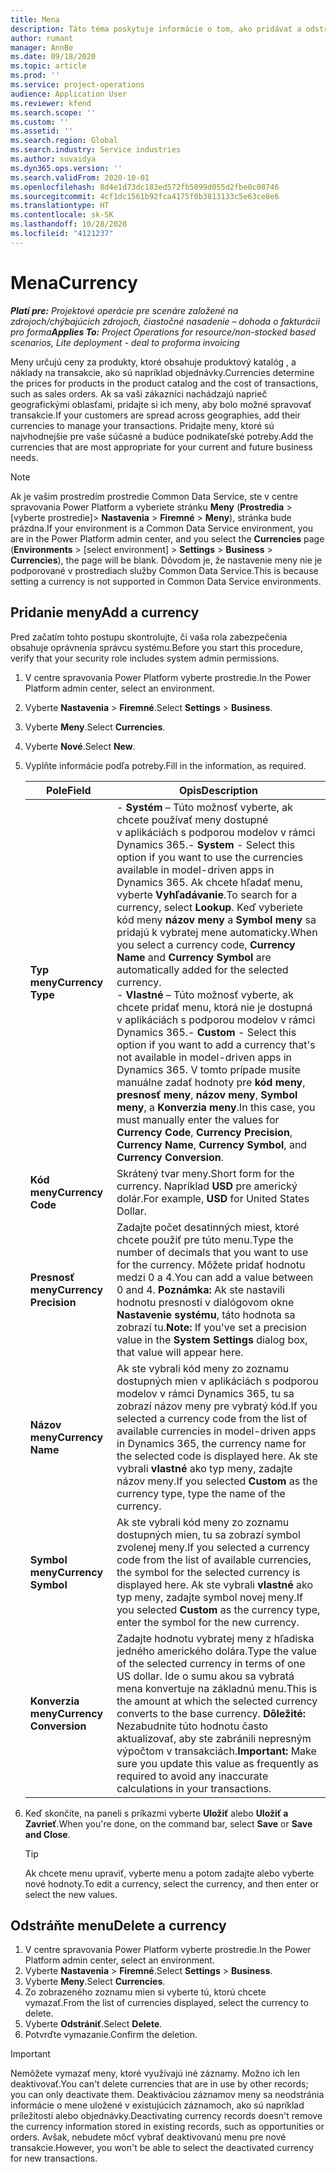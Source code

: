 ```yaml
---
title: Mena
description: Táto téma poskytuje informácie o tom, ako pridávať a odstraňovať typy mien v Project Operations.
author: rumant
manager: AnnBe
ms.date: 09/18/2020
ms.topic: article
ms.prod: ''
ms.service: project-operations
audience: Application User
ms.reviewer: kfend
ms.search.scope: ''
ms.custom: ''
ms.assetid: ''
ms.search.region: Global
ms.search.industry: Service industries
ms.author: suvaidya
ms.dyn365.ops.version: ''
ms.search.validFrom: 2020-10-01
ms.openlocfilehash: 8d4e1d73dc183ed572fb5099d055d2fbe0c08746
ms.sourcegitcommit: 4cf1dc1561b92fca4175f0b3813133c5e63ce8e6
ms.translationtype: HT
ms.contentlocale: sk-SK
ms.lasthandoff: 10/28/2020
ms.locfileid: "4121237"
---
```

# <a name="currency"></a><span data-ttu-id="f1d39-103">Mena</span><span class="sxs-lookup"><span data-stu-id="f1d39-103">Currency</span></span>

<span data-ttu-id="f1d39-104">_**Platí pre:** Projektové operácie pre scenáre založené na zdrojoch/chýbajúcich zdrojoch, čiastočné nasadenie – dohoda o fakturácii pro forma_</span><span class="sxs-lookup"><span data-stu-id="f1d39-104">_**Applies To:** Project Operations for resource/non-stocked based scenarios, Lite deployment - deal to proforma invoicing_</span></span>

<span data-ttu-id="f1d39-105">Meny určujú ceny za produkty, ktoré obsahuje produktový katalóg , a náklady na transakcie, ako sú napríklad objednávky.</span><span class="sxs-lookup"><span data-stu-id="f1d39-105">Currencies determine the prices for products in the product catalog and the cost of transactions, such as sales orders.</span></span> <span data-ttu-id="f1d39-106">Ak sa vaši zákazníci nachádzajú naprieč geografickými oblasťami, pridajte si ich meny, aby bolo možné spravovať transakcie.</span><span class="sxs-lookup"><span data-stu-id="f1d39-106">If your customers are spread across geographies, add their currencies to manage your transactions.</span></span> <span data-ttu-id="f1d39-107">Pridajte meny, ktoré sú najvhodnejšie pre vaše súčasné a budúce podnikateľské potreby.</span><span class="sxs-lookup"><span data-stu-id="f1d39-107">Add the currencies that are most appropriate for your current and future business needs.</span></span>  

> [!NOTE]
> <span data-ttu-id="f1d39-108">Ak je vašim prostredím prostredie Common Data Service, ste v centre spravovania Power Platform a vyberiete stránku **Meny** (**Prostredia** > [vyberte prostredie]> **Nastavenia** > **Firemné** > **Meny**), stránka bude prázdna.</span><span class="sxs-lookup"><span data-stu-id="f1d39-108">If your environment is a Common Data Service environment, you are in the Power Platform admin center, and you select the **Currencies** page (**Environments** > [select environment] > **Settings** > **Business** > **Currencies**), the page will be blank.</span></span> <span data-ttu-id="f1d39-109">Dôvodom je, že nastavenie meny nie je podporované v prostrediach služby Common Data Service.</span><span class="sxs-lookup"><span data-stu-id="f1d39-109">This is because setting a currency is not supported in Common Data Service environments.</span></span>

## <a name="add-a-currency"></a><span data-ttu-id="f1d39-110">Pridanie meny</span><span class="sxs-lookup"><span data-stu-id="f1d39-110">Add a currency</span></span>  
<span data-ttu-id="f1d39-111">Pred začatím tohto postupu skontrolujte, či vaša rola zabezpečenia obsahuje oprávnenia správcu systému.</span><span class="sxs-lookup"><span data-stu-id="f1d39-111">Before you start this procedure, verify that your security role includes system admin permissions.</span></span> 

1. <span data-ttu-id="f1d39-112">V centre spravovania Power Platform vyberte prostredie.</span><span class="sxs-lookup"><span data-stu-id="f1d39-112">In the Power Platform admin center, select an environment.</span></span> 
2. <span data-ttu-id="f1d39-113">Vyberte **Nastavenia** > **Firemné**.</span><span class="sxs-lookup"><span data-stu-id="f1d39-113">Select **Settings** > **Business**.</span></span>
3. <span data-ttu-id="f1d39-114">Vyberte **Meny**.</span><span class="sxs-lookup"><span data-stu-id="f1d39-114">Select **Currencies**.</span></span>  
4. <span data-ttu-id="f1d39-115">Vyberte **Nové**.</span><span class="sxs-lookup"><span data-stu-id="f1d39-115">Select **New**.</span></span>  
5. <span data-ttu-id="f1d39-116">Vyplňte informácie podľa potreby.</span><span class="sxs-lookup"><span data-stu-id="f1d39-116">Fill in the information, as required.</span></span>  


   |          <span data-ttu-id="f1d39-117">Pole</span><span class="sxs-lookup"><span data-stu-id="f1d39-117">Field</span></span>          |                                                                                                                                                                                                                                                                                                                                                                            <span data-ttu-id="f1d39-118">Opis</span><span class="sxs-lookup"><span data-stu-id="f1d39-118">Description</span></span>                                                                                                                                                                                                                                                                                                                                                                            |
   |-------------------------|-------------------------------------------------------------------------------------------------------------------------------------------------------------------------------------------------------------------------------------------------------------------------------------------------------------------------------------------------------------------------------------------------------------------------------------------------------------------------------------------------------------------------------------------------------------------------------------------------------------------------------------------------------------------------------------------------------------------------------------------------------------------|
   |    <span data-ttu-id="f1d39-119">**Typ meny**</span><span class="sxs-lookup"><span data-stu-id="f1d39-119">**Currency Type**</span></span>    | <span data-ttu-id="f1d39-120">- **Systém** – Túto možnosť vyberte, ak chcete používať meny dostupné v aplikáciách s podporou modelov v rámci Dynamics 365.</span><span class="sxs-lookup"><span data-stu-id="f1d39-120">- **System** - Select this option if you want to use the currencies available in model-driven apps in Dynamics 365.</span></span> <span data-ttu-id="f1d39-121">Ak chcete hľadať menu, vyberte **Vyhľadávanie**.</span><span class="sxs-lookup"><span data-stu-id="f1d39-121">To search for a currency,  select **Lookup**.</span></span> <span data-ttu-id="f1d39-122">Keď vyberiete kód meny **názov meny** a **Symbol meny** sa pridajú k vybratej mene automaticky.</span><span class="sxs-lookup"><span data-stu-id="f1d39-122">When you select a currency code, **Currency Name** and **Currency Symbol** are automatically added for the selected currency.</span></span><br /><span data-ttu-id="f1d39-123">- **Vlastné** – Túto možnosť vyberte, ak chcete pridať menu, ktorá nie je dostupná v aplikáciách s podporou modelov v rámci Dynamics 365.</span><span class="sxs-lookup"><span data-stu-id="f1d39-123">- **Custom** - Select this option if you want to add a currency that's not available in model-driven apps in Dynamics 365.</span></span> <span data-ttu-id="f1d39-124">V tomto prípade musíte manuálne zadať hodnoty pre **kód meny**, **presnosť meny**, **názov meny**, **Symbol meny**, a **Konverzia meny**.</span><span class="sxs-lookup"><span data-stu-id="f1d39-124">In this case, you must manually enter the values for **Currency Code**, **Currency Precision**, **Currency Name**, **Currency Symbol**, and **Currency Conversion**.</span></span> |
   |    <span data-ttu-id="f1d39-125">**Kód meny**</span><span class="sxs-lookup"><span data-stu-id="f1d39-125">**Currency Code**</span></span>    |                                                                                                                                                                                                                                                                                                                                            <span data-ttu-id="f1d39-126">Skrátený tvar meny.</span><span class="sxs-lookup"><span data-stu-id="f1d39-126">Short form for the currency.</span></span> <span data-ttu-id="f1d39-127">Napríklad **USD** pre americký dolár.</span><span class="sxs-lookup"><span data-stu-id="f1d39-127">For example, **USD** for United States Dollar.</span></span>                                                                                                                                                                                                                                                                                                                                            |
   | <span data-ttu-id="f1d39-128">**Presnosť meny**</span><span class="sxs-lookup"><span data-stu-id="f1d39-128">**Currency Precision**</span></span>  |                                                                                                                                                                                  <span data-ttu-id="f1d39-129">Zadajte počet desatinných miest, ktoré chcete použiť pre túto menu.</span><span class="sxs-lookup"><span data-stu-id="f1d39-129">Type the number of decimals that you want to use for the currency.</span></span>  <span data-ttu-id="f1d39-130">Môžete pridať hodnotu medzi 0 a 4.</span><span class="sxs-lookup"><span data-stu-id="f1d39-130">You can add a value between 0 and 4.</span></span> <span data-ttu-id="f1d39-131">**Poznámka:**  Ak ste nastavili hodnotu presnosti v dialógovom okne **Nastavenie systému**, táto hodnota sa zobrazí tu.</span><span class="sxs-lookup"><span data-stu-id="f1d39-131">**Note:**  If you've set a precision value in the **System Settings** dialog box, that value will appear here.</span></span>                                                                                                                                                                                  |
   |    <span data-ttu-id="f1d39-132">**Názov meny**</span><span class="sxs-lookup"><span data-stu-id="f1d39-132">**Currency Name**</span></span>    |                                                                                                                                                                                                                                         <span data-ttu-id="f1d39-133">Ak ste vybrali kód meny zo zoznamu dostupných mien v aplikáciách s podporou modelov v rámci Dynamics 365, tu sa zobrazí názov meny pre vybratý kód.</span><span class="sxs-lookup"><span data-stu-id="f1d39-133">If you selected a currency code from the list of available currencies in model-driven apps in Dynamics 365, the currency name for the selected code is displayed here.</span></span> <span data-ttu-id="f1d39-134">Ak ste vybrali **vlastné** ako typ meny, zadajte názov meny.</span><span class="sxs-lookup"><span data-stu-id="f1d39-134">If you selected **Custom** as the currency type, type the name of the currency.</span></span>                                                                                                                                                                                                                                          |
   |   <span data-ttu-id="f1d39-135">**Symbol meny**</span><span class="sxs-lookup"><span data-stu-id="f1d39-135">**Currency Symbol**</span></span>   |                                                                                                                                                                                                                                                                      <span data-ttu-id="f1d39-136">Ak ste vybrali kód meny zo zoznamu dostupných mien, tu sa zobrazí symbol zvolenej meny.</span><span class="sxs-lookup"><span data-stu-id="f1d39-136">If you selected a currency code from the list of available currencies, the symbol for the selected currency is displayed here.</span></span> <span data-ttu-id="f1d39-137">Ak ste vybrali **vlastné** ako typ meny, zadajte symbol novej meny.</span><span class="sxs-lookup"><span data-stu-id="f1d39-137">If you selected **Custom** as the currency type, enter the symbol for the new currency.</span></span>                                                                                                                                                                                                                                                                       |
   | <span data-ttu-id="f1d39-138">**Konverzia meny**</span><span class="sxs-lookup"><span data-stu-id="f1d39-138">**Currency Conversion**</span></span> |                                                                                                                                                                                                                                     <span data-ttu-id="f1d39-139">Zadajte hodnotu vybratej meny z hľadiska jedného amerického dolára.</span><span class="sxs-lookup"><span data-stu-id="f1d39-139">Type the value of the selected currency in terms of one US dollar.</span></span> <span data-ttu-id="f1d39-140">Ide o sumu akou sa vybratá mena konvertuje na základnú menu.</span><span class="sxs-lookup"><span data-stu-id="f1d39-140">This is the amount at which the selected currency converts to the base currency.</span></span> <span data-ttu-id="f1d39-141">**Dôležité:**  Nezabudnite túto hodnotu často aktualizovať, aby ste zabránili nepresným výpočtom v transakciách.</span><span class="sxs-lookup"><span data-stu-id="f1d39-141">**Important:**  Make sure you update this value as frequently as required to avoid any inaccurate calculations in your transactions.</span></span>                                                                                                                                                                                                                                      |


6. <span data-ttu-id="f1d39-142">Keď skončíte, na paneli s príkazmi vyberte **Uložiť** alebo **Uložiť a Zavrieť**.</span><span class="sxs-lookup"><span data-stu-id="f1d39-142">When you're done, on the command bar, select **Save** or **Save and Close**.</span></span>  

   > [!TIP]
   >  <span data-ttu-id="f1d39-143">Ak chcete menu upraviť, vyberte menu a potom zadajte alebo vyberte nové hodnoty.</span><span class="sxs-lookup"><span data-stu-id="f1d39-143">To edit a currency, select the currency, and then enter or select the new values.</span></span>  

## <a name="delete-a-currency"></a><span data-ttu-id="f1d39-144">Odstráňte menu</span><span class="sxs-lookup"><span data-stu-id="f1d39-144">Delete a currency</span></span>  

1. <span data-ttu-id="f1d39-145">V centre spravovania Power Platform vyberte prostredie.</span><span class="sxs-lookup"><span data-stu-id="f1d39-145">In the Power Platform admin center, select an environment.</span></span> 
2. <span data-ttu-id="f1d39-146">Vyberte **Nastavenia** > **Firemné**.</span><span class="sxs-lookup"><span data-stu-id="f1d39-146">Select **Settings** > **Business**.</span></span>
3. <span data-ttu-id="f1d39-147">Vyberte **Meny**.</span><span class="sxs-lookup"><span data-stu-id="f1d39-147">Select **Currencies**.</span></span>  
4. <span data-ttu-id="f1d39-148">Zo zobrazeného zoznamu mien si vyberte tú, ktorú chcete vymazať.</span><span class="sxs-lookup"><span data-stu-id="f1d39-148">From the list of currencies displayed, select the currency to delete.</span></span>  
5. <span data-ttu-id="f1d39-149">Vyberte **Odstrániť**.</span><span class="sxs-lookup"><span data-stu-id="f1d39-149">Select **Delete**.</span></span>  
6. <span data-ttu-id="f1d39-150">Potvrďte vymazanie.</span><span class="sxs-lookup"><span data-stu-id="f1d39-150">Confirm the deletion.</span></span>  

> [!IMPORTANT]
>  <span data-ttu-id="f1d39-151">Nemôžete vymazať meny, ktoré využívajú iné záznamy. Možno ich len deaktivovať.</span><span class="sxs-lookup"><span data-stu-id="f1d39-151">You can't delete currencies that are in use by other records; you can only deactivate them.</span></span> <span data-ttu-id="f1d39-152">Deaktiváciou záznamov meny sa neodstránia informácie o mene uložené v existujúcich záznamoch, ako sú napríklad príležitosti alebo objednávky.</span><span class="sxs-lookup"><span data-stu-id="f1d39-152">Deactivating currency records doesn't remove the currency information stored in existing records, such as opportunities or orders.</span></span> <span data-ttu-id="f1d39-153">Avšak, nebudete môcť vybrať deaktivovanú menu pre nové transakcie.</span><span class="sxs-lookup"><span data-stu-id="f1d39-153">However, you won't be able to select the deactivated currency for new transactions.</span></span>  
